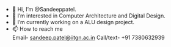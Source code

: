 - 👋 Hi, I’m @Sandeeppatel.
- 👀 I’m interested in Computer Architecture and Digital Design.
- 🌱 I’m currently working on a ALU design project.
- 📫 How to reach me  
Email- sandeep.patel@iitgn.ac.in
Call/text- +91 7380632939

<!---
ssandypatel/ssandypatel is a ✨ special ✨ repository because its `README.md` (this file) appears on your GitHub profile.
You can click the Preview link to take a look at your changes.
--->
